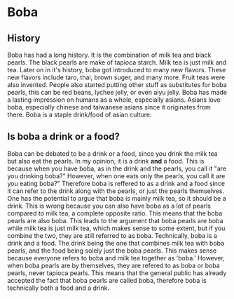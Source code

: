 # Boba

<h2><strong>History</strong></h1>

<p>Boba has had a long history. It is the combination of milk tea and black pearls. The black pearls are make of tapioca starch. Milk tea is just milk and tea. Later on in it's history, boba got introduced to many new flavors. These new flavors include taro, thai, brown suger, and many more. Fruit teas were also invented. People also started putting other stuff as substitutes for boba pearls, this can be red beans, lychee jelly, or even aiyu jelly. Boba has made a lasting impression on humans as a whole, especially asians. Asians love boba, especially chinese and taiwanese asians since it originates from there. Boba is a staple drink/food of asian culture.</p>
<h2><strong>Is boba a drink or a food?</strong></h2>

<p>Boba can be debated to be a drink or a food, since you drink the milk tea but also eat the pearls. In my opinion, it is a drink <strong>and</strong> a food. This is because when you have boba, as in the drink and the pearls, you call it "are you drinking boba?" However, when one eats only the pearls, you call it are you eating boba?" Therefore boba is reffered to as a drink and a food since it can refer to the drink along with the pearls, or just the pearls themselves. One has the potential to argue that boba is mainly milk tea, so it should be a drink. This is wrong because you can also have boba as a lot of pearls compared to milk tea, a complete opposite ratio. This means that the boba pearls are also boba. This leads to the argument that boba pearls are boba while milk tea is just milk tea, which makes sense to some extent, but if you combine the two, they are still referred to as boba. Technically, boba is a drink and a food. The drink being the one that combines milk tea with boba pearls, and the food being solely just the boba pearls. This makes sense because everyone refers to boba and milk tea together as 'boba.' However, when boba pearls are by themselves, they are refered to as boba or boba pearls, never tapioca pearls. This means that the general public has already accepted the fact that boba pearls are called boba, therefore boba is technically both a food and a drink.</p>
